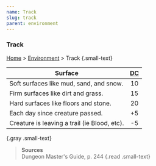 ```yaml
---
name: Track
slug: track
parent: environment
---
```

### Track
[Home](dm-operations-center) > [Environment](environment) > Track {.small-text}

| Surface                                      | [DC](difficulty-class)  |
| -------------------------------------------- | :-: |
| Soft surfaces like mud, sand, and snow.      | 10  |
| Firm surfaces like dirt and grass.           | 15  |
| Hard surfaces like floors and stone.         | 20  |
| Each day since creature passed.              | +5  |
| Creature is leaving a trail (ie Blood, etc). | -5  |
{.gray .small-text}

> **Sources** <br/>
> Dungeon Master's Guide, p. 244
{.read .small-text}